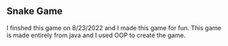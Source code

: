 ## Snake Game

I finshed this game on 8/23/2022 and I made this game for fun. 
This game is made entirely from java and I used OOP to create the game.
